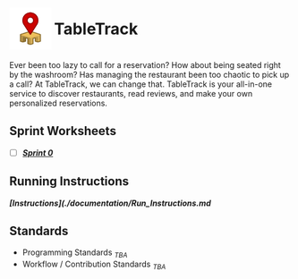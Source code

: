 <h1 style="display: flex; align-items: center; gap: 5px;">
  <img src="TableTrack-logo.svg" alt="Logo" height="75" style="padding: 0; margin: 0;" />
  TableTrack
</h1>

Ever been too lazy to call for a reservation? How about being seated right by the washroom? Has managing the restaurant been too chaotic to pick up a call? At TableTrack, we can change that. TableTrack is your all-in-one service to discover restaurants, read reviews, and make your own personalized reservations.


## Sprint Worksheets
 - [ ] ***[Sprint 0](./documentation/sprint0/sprint0.md)***
  
## Running Instructions
***[Instructions](./documentation/Run_Instructions.md***

## Standards
- Programming Standards *$_{TBA}$*
- Workflow / Contribution Standards *$_{TBA}$*


